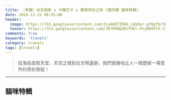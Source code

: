 ```yaml
---
title: 〖希臘〗米克諾斯 x 卡蘭巴卡 x 雅典奇妙之旅 (第四彈 貓咪特輯)
date: 2018-11-22 08:55:00
header:
  image: https://lh3.googleusercontent.com/JiyAHETIRHG_LQxDor-gYQpfbr3kN-xgUSdGDJcfQW_TY3h5WPYa1m7CNGXGtDBl_ePFDd2ZcYYug4EYjZ4p4aNuCZKDESrQwnaVcV7hecaGQN2qxL7idQ9ZcAStYlL9kQTDHsQVRQ=w2400
  teaser: https://lh3.googleusercontent.com/JKYRPNQZRnTHUl-PsjWkOFFX-2juLaRWWm09Ot0VRmpP9o5I5m-1DiH1zrNZkvfpCGMjhA-R3jVqY-BJLrBoLLeUzJRMIxCMKeiEHVWoJC5t2QixlXx_yjoZRf_FDuG0f1UnEIVz5g=w2400
comments: true
keywords: 'travels'
category: travels
tags: [travels]
---
```


> 從海島度假天堂、天空之城到古文明遺跡，我們就像哈比人一樣歷經一場意外的奇妙旅程！

---

## 貓咪特輯

